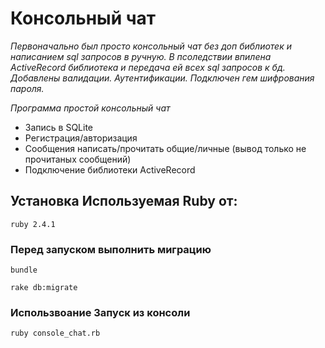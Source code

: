 ﻿# Консольный чат
*Первоначально был просто консольный чат без доп библиотек и написанием sql запросов в ручную. 
В псоледствии впилена ActiveRecord библиотека и передача ей всех sql запросов к бд. 
Добавлены валидации. Аутентификации. Подключен гем шифрования пароля.*

*Программа простой консольный чат*
 * Запись в SQLite
 * Регистрация/авторизация
 * Сообщения написать/прочитать общие/личные (вывод только не прочитаных сообщений) 
 * Подключение библиотеки ActiveRecord

## Установка Используемая Ruby от:
``` ruby 2.4.1 ```

### Перед запуском выполнить миграцию
``` bundle ``` 

``` rake db:migrate ```

### Использвоание Запуск из консоли
``` ruby console_chat.rb ```